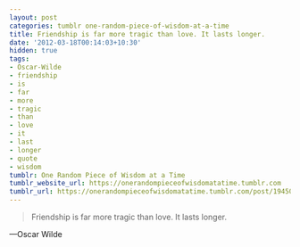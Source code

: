 ```yaml
---
layout: post
categories: tumblr one-random-piece-of-wisdom-at-a-time
title: Friendship is far more tragic than love. It lasts longer.
date: '2012-03-18T00:14:03+10:30'
hidden: true
tags:
- Oscar-Wilde
- friendship
- is
- far
- more
- tragic
- than
- love
- it
- last
- longer
- quote
- wisdom
tumblr: One Random Piece of Wisdom at a Time
tumblr_website_url: https://onerandompieceofwisdomatatime.tumblr.com
tumblr_url: https://onerandompieceofwisdomatatime.tumblr.com/post/19450109650/friendship-is-far-more-tragic-than-love-it-lasts
---
```

> Friendship is far more tragic than love. It lasts longer.

—Oscar Wilde
